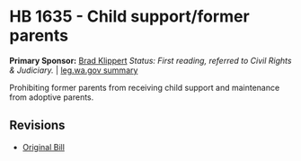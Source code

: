 # HB 1635 - Child support/former parents
**Primary Sponsor:** [Brad Klippert](/person/leg/brad.klippert.md)
*Status: First reading, referred to Civil Rights & Judiciary.* | [leg.wa.gov summary](https://app.leg.wa.gov/billsummary?BillNumber=1635&Year=2021)

Prohibiting former parents from receiving child support and maintenance from adoptive parents.

## Revisions
* [Original Bill](1/)